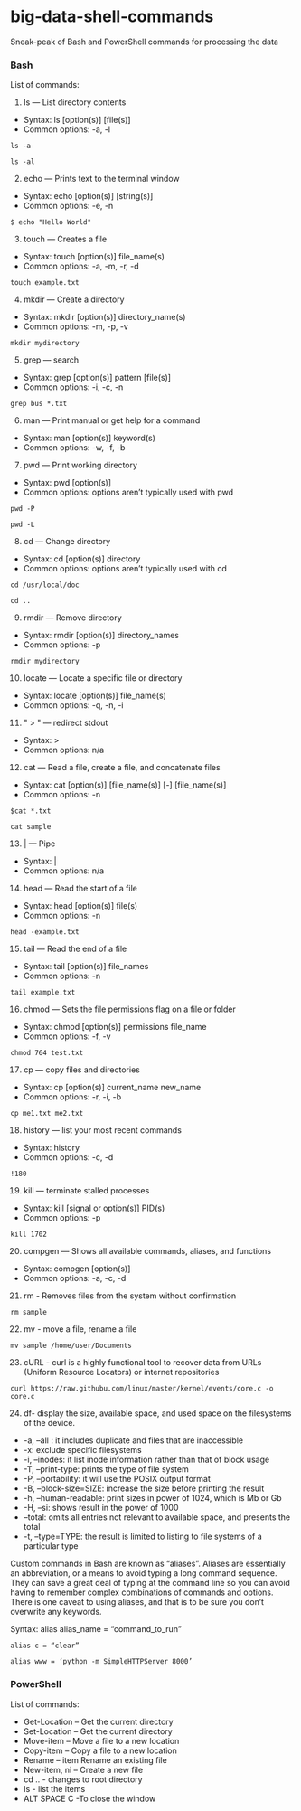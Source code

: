 # big-data-shell-commands
Sneak-peak of Bash and PowerShell commands for processing the data

### Bash
List of commands:

1. ls — List directory contents
 - Syntax: ls [option(s)] [file(s)]
 - Common options: -a, -l
 ```
 ls -a
 ```
 ```
 ls -al
 ```
 
2. echo — Prints text to the terminal window
 - Syntax: echo [option(s)] [string(s)]
 - Common options: -e, -n
 ```
 $ echo "Hello World"
 ```
 
3. touch — Creates a file
 - Syntax: touch [option(s)] file_name(s)
 - Common options: -a, -m, -r, -d
 ```
 touch example.txt
 ```
 
4. mkdir — Create a directory
 - Syntax: mkdir [option(s)] directory_name(s)
 - Common options: -m, -p, -v
 ```
 mkdir mydirectory
 ```

5. grep — search
 - Syntax: grep [option(s)] pattern [file(s)]
 - Common options: -i, -c, -n
 ``` 
 grep bus *.txt
 ```
 
6. man — Print manual or get help for a command
 - Syntax: man [option(s)] keyword(s)
 - Common options: -w, -f, -b
 
7. pwd — Print working directory
 - Syntax: pwd [option(s)]
 - Common options: options aren’t typically used with pwd
 ```
 pwd -P
 ```
 ```
 pwd -L
 ```
 
8. cd — Change directory
 - Syntax: cd [option(s)] directory
 - Common options: options aren’t typically used with cd
 ```
 cd /usr/local/doc
 ```
 ```
 cd ..
 ```
 
9. rmdir — Remove directory
 - Syntax: rmdir [option(s)] directory_names
 - Common options: -p
 ```
 rmdir mydirectory
 ```
10. locate — Locate a specific file or directory
 - Syntax: locate [option(s)] file_name(s)
 - Common options: -q, -n, -i
 
11. " > " — redirect stdout
 - Syntax: >
 - Common options: n/a
 
12. cat — Read a file, create a file, and concatenate files
 - Syntax: cat [option(s)] [file_name(s)] [-] [file_name(s)]
 - Common options: -n
 ```
 $cat *.txt
 ```
 ```
 cat sample
 ```
 
13. | — Pipe
 - Syntax: |
 - Common options: n/a
 
14. head — Read the start of a file
 - Syntax: head [option(s)] file(s)
 - Common options: -n
 ```
 head -example.txt
 ```
 
15. tail — Read the end of a file
 - Syntax: tail [option(s)] file_names
 - Common options: -n
 ```
 tail example.txt
 ```
 
16. chmod — Sets the file permissions flag on a file or folder 
 - Syntax: chmod [option(s)] permissions file_name
 - Common options: -f, -v
 ```
 chmod 764 test.txt
 ```
 
17. cp — copy files and directories
 - Syntax: cp [option(s)] current_name new_name
 - Common options: -r, -i, -b
 ```
 cp me1.txt me2.txt
 ```
 
18. history — list your most recent commands
 - Syntax: history
 - Common options: -c, -d
 ```
 !180
 ```
 
19. kill — terminate stalled processes
 - Syntax: kill [signal or option(s)] PID(s)
 - Common options: -p
 ```
 kill 1702
 ```

20. compgen — Shows all available commands, aliases, and functions
 - Syntax: compgen [option(s)]
 - Common options: -a, -c, -d
 
21. rm - Removes files from the system without confirmation
  ```
  rm sample
  ```
22. mv - move a file, rename a file
  ```
  mv sample /home/user/Documents
 
  ```
23. cURL - curl is a highly functional tool to recover data from URLs (Uniform Resource Locators) or internet repositories
  ```
  curl https://raw.githubu.com/linux/master/kernel/events/core.c -o core.c
  ```
24. df- display the size, available space, and used space on the filesystems of the device.
  -  -a, –all : it includes duplicate and files that are inaccessible
  -  -x: exclude specific filesystems
  -  -i, –inodes: it list inode information rather than that of block usage
  -  -T, –print-type: prints the type of file system
  -  -P, –portability: it will use the POSIX output format
  -  -B, –block-size=SIZE: increase the size before printing the result
  -  -h, –human-readable: print sizes in power of 1024, which is Mb or Gb
  -  -H, –si: shows result in the power of 1000
  -  –total: omits all entries not relevant to available space, and presents the total
  -   -t, –type=TYPE: the result is limited to listing to file systems of a particular type


Custom commands in Bash are known as “aliases”. Aliases are essentially an abbreviation, or a means to avoid typing a long command sequence. They can save a great deal of typing at the command line so you can avoid having to remember complex combinations of commands and options. There is one caveat to using aliases, and that is to be sure you don’t overwrite any keywords.

Syntax: alias alias_name = “command_to_run”
```
alias c = “clear”
```
```
alias www = ‘python -m SimpleHTTPServer 8000’
```

### PowerShell 
List of commands:

- Get-Location – Get the current directory
- Set-Location – Get the current directory
- Move-item – Move a file to a new location
- Copy-item – Copy a file to a new location
- Rename – item Rename an existing file
- New-item, ni – Create a new file
- cd ..  - changes to root directory
- ls - list the items
- ALT SPACE C -To close the window

